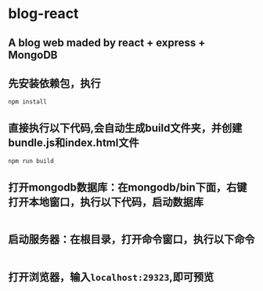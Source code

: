 ﻿# blog-react
## A blog web maded by react + express + MongoDB
## 先安装依赖包，执行
```
npm install
```

## 直接执行以下代码,会自动生成build文件夹，并创建bundle.js和index.html文件
```
npm run build
```
## 打开mongodb数据库：在mongodb/bin下面，右键打开本地窗口，执行以下代码，启动数据库
```mongodb --dbpath=../data
```
## 启动服务器：在根目录，打开命令窗口，执行以下命令

```node app
```
## 打开浏览器，输入`localhost:29323`,即可预览



